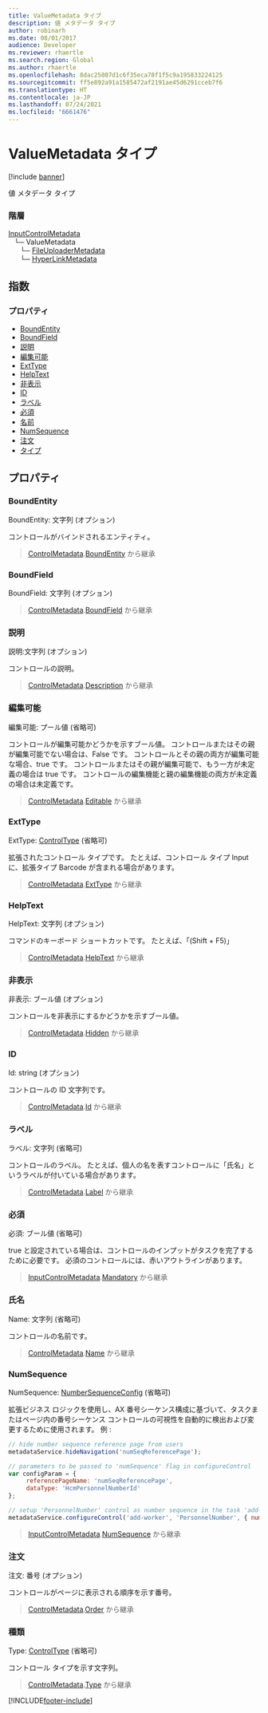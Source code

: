 ```yaml
---
title: ValueMetadata タイプ
description: 値 メタデータ タイプ
author: robinarh
ms.date: 08/01/2017
audience: Developer
ms.reviewer: rhaertle
ms.search.region: Global
ms.author: rhaertle
ms.openlocfilehash: 8dac25807d1c6f35eca78f1f5c9a195833224125
ms.sourcegitcommit: ff5e892a91a1585472af2191ae45d6291cceb7f6
ms.translationtype: HT
ms.contentlocale: ja-JP
ms.lasthandoff: 07/24/2021
ms.locfileid: "6661476"
---
```

# <a name="valuemetadata-type"></a>ValueMetadata タイプ

[!include [banner](../../../../includes/banner.md)]

値 メタデータ タイプ

### <a name="hierarchy"></a>階層

[InputControlMetadata](view-model-control-basecontrol-iinputcontrol-iinputcontrolmetadata.md) <br>&nbsp;&nbsp;&nbsp;└─ ValueMetadata <br>&nbsp;&nbsp;&nbsp;&nbsp;&nbsp;&nbsp;└─ [FileUploaderMetadata](view-model-control-fileuploader-ifileuploader-ifileuploadermetadata.md) <br>&nbsp;&nbsp;&nbsp;&nbsp;&nbsp;&nbsp;└─ [HyperLinkMetadata](view-model-control-hyperlink-ihyperlink-ihyperlinkmetadata.md) <br>

## <a name="index"></a>指数

### <a name="properties"></a>プロパティ

* [BoundEntity](view-model-control-value-ivalue-ivaluemetadata.md#boundentity)
* [BoundField](view-model-control-value-ivalue-ivaluemetadata.md#boundfield)
* [説明](view-model-control-value-ivalue-ivaluemetadata.md#description)
* [編集可能](view-model-control-value-ivalue-ivaluemetadata.md#editable)
* [ExtType](view-model-control-value-ivalue-ivaluemetadata.md#exttype)
* [HelpText](view-model-control-value-ivalue-ivaluemetadata.md#helptext)
* [非表示](view-model-control-value-ivalue-ivaluemetadata.md#hidden)
* [ID](view-model-control-value-ivalue-ivaluemetadata.md#id)
* [ラベル](view-model-control-value-ivalue-ivaluemetadata.md#label)
* [必須](view-model-control-value-ivalue-ivaluemetadata.md#mandatory)
* [名前](view-model-control-value-ivalue-ivaluemetadata.md#name)
* [NumSequence](view-model-control-value-ivalue-ivaluemetadata.md#numsequence)
* [注文](view-model-control-value-ivalue-ivaluemetadata.md#order)
* [タイプ](view-model-control-value-ivalue-ivaluemetadata.md#type)

## <a name="properties"></a>プロパティ

### <a name="boundentity"></a>BoundEntity

BoundEntity: 文字列 (オプション) 

コントロールがバインドされるエンティティ。

> [ControlMetadata](view-model-control-basecontrol-icontrol-icontrolmetadata.md).[BoundEntity](view-model-control-basecontrol-icontrol-icontrolmetadata.md#boundentity) から継承


### <a name="boundfield"></a>BoundField

BoundField: 文字列 (オプション) 



> [ControlMetadata](view-model-control-basecontrol-icontrol-icontrolmetadata.md).[BoundField](view-model-control-basecontrol-icontrol-icontrolmetadata.md#boundfield) から継承


### <a name="description"></a>説明

説明:文字列 (オプション) 

コントロールの説明。

> [ControlMetadata](view-model-control-basecontrol-icontrol-icontrolmetadata.md).[Description](view-model-control-basecontrol-icontrol-icontrolmetadata.md#description) から継承


### <a name="editable"></a>編集可能

編集可能: プール値 (省略可) 

コントロールが編集可能かどうかを示すブール値。
コントロールまたはその親が編集可能でない場合は、False です。
コントロールとその親の両方が編集可能な場合、true です。
コントロールまたはその親が編集可能で、もう一方が未定義の場合は true です。
コントロールの編集機能と親の編集機能の両方が未定義の場合は未定義です。

> [ControlMetadata](view-model-control-basecontrol-icontrol-icontrolmetadata.md).[Editable](view-model-control-basecontrol-icontrol-icontrolmetadata.md#editable) から継承


### <a name="exttype"></a>ExtType

ExtType: [ControlType](../modules/view-model-control-basecontrol-icontrol.md#controltype) (省略可) 

拡張されたコントロール タイプです。 たとえば、コントロール タイプ Input に、拡張タイプ Barcode が含まれる場合があります。

> [ControlMetadata](view-model-control-basecontrol-icontrol-icontrolmetadata.md).[ExtType](view-model-control-basecontrol-icontrol-icontrolmetadata.md#exttype) から継承


### <a name="helptext"></a>HelpText

HelpText: 文字列 (オプション) 

コマンドのキーボード ショートカットです。 たとえば、「(Shift + F5)」

> [ControlMetadata](view-model-control-basecontrol-icontrol-icontrolmetadata.md).[HelpText](view-model-control-basecontrol-icontrol-icontrolmetadata.md#helptext) から継承


### <a name="hidden"></a>非表示

非表示: ブール値 (オプション) 

コントロールを非表示にするかどうかを示すブール値。

> [ControlMetadata](view-model-control-basecontrol-icontrol-icontrolmetadata.md).[Hidden](view-model-control-basecontrol-icontrol-icontrolmetadata.md#hidden) から継承


### <a name="id"></a>ID

Id: string (オプション) 

コントロールの ID 文字列です。

> [ControlMetadata](view-model-control-basecontrol-icontrol-icontrolmetadata.md).[Id](view-model-control-basecontrol-icontrol-icontrolmetadata.md#id) から継承


### <a name="label"></a>ラベル

ラベル: 文字列 (省略可) 

コントロールのラベル。 たとえば、個人の名を表すコントロールに「氏名」というラベルが付いている場合があります。

> [ControlMetadata](view-model-control-basecontrol-icontrol-icontrolmetadata.md).[Label](view-model-control-basecontrol-icontrol-icontrolmetadata.md#label) から継承


### <a name="mandatory"></a>必須

必須: ブール値 (省略可) 

true と設定されている場合は、コントロールのインプットがタスクを完了するために必要です。
必須のコントロールには、赤いアウトラインがあります。

> [InputControlMetadata](view-model-control-basecontrol-iinputcontrol-iinputcontrolmetadata.md).[Mandatory](view-model-control-basecontrol-iinputcontrol-iinputcontrolmetadata.md#mandatory) から継承


### <a name="name"></a>氏名

Name: 文字列 (省略可) 

コントロールの名前です。

> [ControlMetadata](view-model-control-basecontrol-icontrol-icontrolmetadata.md).[Name](view-model-control-basecontrol-icontrol-icontrolmetadata.md#name) から継承


### <a name="numsequence"></a>NumSequence

NumSequence: [NumberSequenceConfig](view-model-control-basecontrol-iinputcontrol-inumbersequenceconfig.md) (省略可) 

拡張ビジネス ロジックを使用し、AX 番号シーケンス構成に基づいて、タスクまたはページ内の番号シーケンス コントロールの可視性を自動的に検出および変更するために使用されます。
例 :
```javascript
// hide number sequence reference page from users
metadataService.hideNavigation('numSeqReferencePage');

// parameters to be passed to 'numSequence' flag in configureControl
var configParam = {
     referencePageName: 'numSeqReferencePage',
     dataType: 'HcmPersonnelNumberId'
};

// setup 'PersonnelNumber' control as number sequence in the task 'add-worker'
metadataService.configureControl('add-worker', 'PersonnelNumber', { numSequence: configParam });
```

> [InputControlMetadata](view-model-control-basecontrol-iinputcontrol-iinputcontrolmetadata.md).[NumSequence](view-model-control-basecontrol-iinputcontrol-iinputcontrolmetadata.md#numsequence) から継承


### <a name="order"></a>注文

注文: 番号 (オプション) 

コントロールがページに表示される順序を示す番号。

> [ControlMetadata](view-model-control-basecontrol-icontrol-icontrolmetadata.md).[Order](view-model-control-basecontrol-icontrol-icontrolmetadata.md#order) から継承


### <a name="type"></a>種類

Type: [ControlType](../modules/view-model-control-basecontrol-icontrol.md#controltype) (省略可) 

コントロール タイプを示す文字列。

> [ControlMetadata](view-model-control-basecontrol-icontrol-icontrolmetadata.md).[Type](view-model-control-basecontrol-icontrol-icontrolmetadata.md#type) から継承




[!INCLUDE[footer-include](../../../../../../includes/footer-banner.md)]